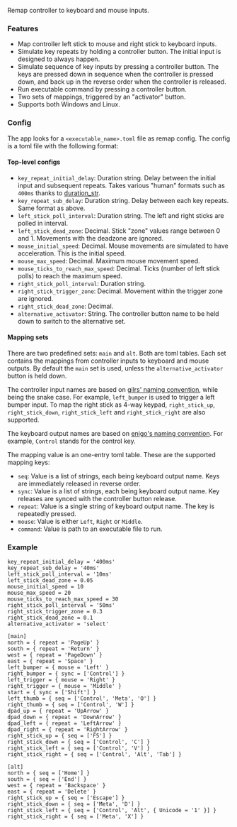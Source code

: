 Remap controller to keyboard and mouse inputs.

### Features

* Map controller left stick to mouse and right stick to keyboard inputs.
* Simulate key repeats by holding a controller button. The initial input is designed to always happen.
* Simulate sequence of key inputs by pressing a controller button. The keys are pressed down in sequence when the controller is pressed down, and back up in the reverse order when the controller is released.
* Run executable command by pressing a controller button.
* Two sets of mappings, triggered by an "activator" button.
* Supports both Windows and Linux.

### Config

The app looks for a `<executable_name>.toml` file as remap config. The config is a toml file with the following format:

#### Top-level configs

* `key_repeat_initial_delay`: Duration string. Delay between the initial input and subsequent repeats. Takes various "human" formats such as `400ms` thanks to [duration_str](https://docs.rs/duration-str/latest/duration_str/).
* `key_repeat_sub_delay`: Duration string. Delay between each key repeats. Same format as above.
* `left_stick_poll_interval`: Duration string. The left and right sticks are polled in interval.
* `left_stick_dead_zone`: Decimal. Stick "zone" values range between 0 and 1. Movements with the deadzone are ignored.
* `mouse_initial_speed`: Decimal. Mouse movements are simulated to have acceleration. This is the initial speed.
* `mouse_max_speed`: Decimal. Maximum mouse movement speed.
* `mouse_ticks_to_reach_max_speed`: Decimal. Ticks (number of left stick polls) to reach the maximum speed.
* `right_stick_poll_interval`: Duration string.
* `right_stick_trigger_zone`: Decimal. Movement within the trigger zone are ignored.
* `right_stick_dead_zone`: Decimal.
* `alternative_activator`: String. The controller button name to be held down to switch to the alternative set.

#### Mapping sets

There are two predefined sets: `main` and `alt`. Both are toml tables. Each set contains the mappings from controller inputs to keyboard and mouse outputs. By default the `main` set is used, unless the `alternative_activator` button is held down.

The controller input names are based on [gilrs' naming convention](https://docs.rs/gilrs/0.10.4/gilrs/ev/enum.Button.html#variants), while being the snake case. For example, `left_bumper` is used to trigger a left bumper input.
To map the right stick as 4-way keypad, `right_stick_up`, `right_stick_down`, `right_stick_left` and `right_stick_right` are also supported.

The keyboard output names are based on [enigo's naming convention](https://docs.rs/enigo/0.2.0-rc2/enigo/enum.Key.html#variants). For example, `Control` stands for the control key.

The mapping value is an one-entry toml table. These are the supported mapping keys:

* `seq`: Value is a list of strings, each being keyboard output name. Keys are immediately released in reverse order.
* `sync`: Value is a list of strings, each being keyboard output name. Key releases are synced with the controller button release.
* `repeat`: Value is a single string of keyboard output name. The key is repeatedly pressed.
* `mouse`: Value is either `Left`, `Right` or `Middle`.
* `command`: Value is path to an executable file to run.

### Example
```
key_repeat_initial_delay = '400ms'
key_repeat_sub_delay = '40ms'
left_stick_poll_interval = '10ms'
left_stick_dead_zone = 0.05
mouse_initial_speed = 10
mouse_max_speed = 20
mouse_ticks_to_reach_max_speed = 30
right_stick_poll_interval = '50ms'
right_stick_trigger_zone = 0.3
right_stick_dead_zone = 0.1
alternative_activator = 'select'

[main]
north = { repeat = 'PageUp' }
south = { repeat = 'Return' }
west = { repeat = 'PageDown' }
east = { repeat = 'Space' }
left_bumper = { mouse = 'Left' }
right_bumper = { sync = ['Control'] }
left_trigger = { mouse = 'Right' }
right_trigger = { mouse = 'Middle' }
start = { sync = ['Shift'] }
left_thumb = { seq = ['Control', 'Meta', 'O'] }
right_thumb = { seq = ['Control', 'W'] }
dpad_up = { repeat = 'UpArrow' }
dpad_down = { repeat = 'DownArrow' }
dpad_left = { repeat = 'LeftArrow' }
dpad_right = { repeat = 'RightArrow' }
right_stick_up = { seq = ['F5'] }
right_stick_down = { seq = ['Control', 'C'] }
right_stick_left = { seq = ['Control', 'V'] }
right_stick_right = { seq = ['Control', 'Alt', 'Tab'] }

[alt]
north = { seq = ['Home'] }
south = { seq = ['End'] }
west = { repeat = 'Backspace' }
east = { repeat = 'Delete' }
right_stick_up = { seq = ['Escape'] }
right_stick_down = { seq = ['Meta', 'D'] }
right_stick_left = { seq = ['Control', 'Alt', { Unicode = '1' }] }
right_stick_right = { seq = ['Meta', 'X'] }
```

